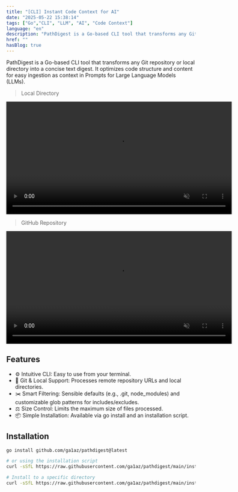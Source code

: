 ```yaml
---
title: "[CLI] Instant Code Context for AI"
date: "2025-05-22 15:38:14"
tags: ["Go","CLI", "LLM", "AI", "Code Context"]
language: "en"
description: "PathDigest is a Go-based CLI tool that transforms any Git repository or local directory into a concise text digest. It optimizes code structure and content for easy ingestion as context in Prompts for Large Language Models (LLMs)."
href: ""
hasBlog: true
---
```


PathDigest is a Go-based CLI tool that transforms any Git repository or local directory into a concise text digest. It optimizes code structure and content for easy ingestion as context in Prompts for Large Language Models (LLMs).

> Local Directory

<video width="600" autoplay loop muted>
  <source src="/directory.mp4" type="video/mp4">
</video>

> GitHub Repository

<video width="600" autoplay loop muted>
  <source src="/github.mp4" type="video/mp4">
</video>

## Features
- ⚙️ Intuitive CLI: Easy to use from your terminal.
- 🔗 Git & Local Support: Processes remote repository URLs and local directories.
- ✂️ Smart Filtering: Sensible defaults (e.g., .git, node_modules) and customizable glob patterns for includes/excludes.
- ⚖️ Size Control: Limits the maximum size of files processed.
- 📦 Simple Installation: Available via go install and an installation script.

## Installation

```bash
go install github.com/ga1az/pathdigest@latest

# or using the installation script
curl -sSfL https://raw.githubusercontent.com/ga1az/pathdigest/main/install.sh | sh -s

# Install to a specific directory
curl -sSfL https://raw.githubusercontent.com/ga1az/pathdigest/main/install.sh | sh -s -- -b /usr/local/bin
```

